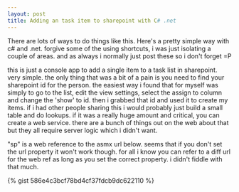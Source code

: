 ```yaml
---
layout: post
title: Adding an task item to sharepoint with C# .net
---
```


There are lots of ways to do things like this. Here's a pretty simple way with c# and .net. forgive some of the using shortcuts, i was just isolating a couple of areas. and as always i normally just post these so i don't forget =P

this is just a console app to add a single item to a task list in sharepoint. very simple. the only thing that was a bit of a pain is you need to find your sharepoint id for the person. the easiest way i found that for myself was simply to go to the list, edit the view settings, select the assign to column and change the 'show' to id. then i grabbed that id and used it to create my items. if i had other people sharing this i would probably just build a small table and do lookups. if it was a really huge amount and critical, you can create a web service. there are a bunch of things out on the web about that but they all require server logic which i didn't want.

"sp" is a web reference to the asmx url below. seems that if you don't set the url property it won't work though. for all i know you can refer to a diff url for the web ref as long as you set the correct property. i didn't fiddle with that much.

{% gist 586e4c3bcf78bd4cf37fdcb9dc622110 %}
